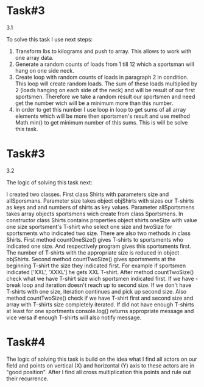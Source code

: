 # Task#3
3.1

 To solve this task I use next steps:

1. Transform lbs to kilograms and push to array. This allows to work with one array data.
2. Generate a random counts of loads from 1 till 12 which a sportsman will hang on one side neck.
3. Create loop with random counts of loads in paragraph 2 in condition. This loop will create random loads. The sum of these loads multiplied by 2 (loads hanging on each side of the neck) and will be result of our first sportsmen. Therefore we take a random result our sportsmen and need get the number wich will be a minimum more than this number.
4. In order to get this number I use loop in loop to get sums of all array elements which will be more then sportsmen's result and use method Math.min() to get minimum number of this sums. This is will be solve this task.

# Task#3
3.2

 The logic of solving this task next:

 I created two classes. First class Shirts with parameters size and allSporsmans. Parameter size takes object objShirts with sizes our T-shirts as keys and and numbers of shirts as key values. Parameter allSportsmens takes array objects sportsmens wich create from class Sportsmens. 
 In сonstructor class Shirts contains properties object shirts oneSize with value one size sportsment's T-shirt who select one size and twoSize for sportsments who indicated two size. There are also two methods in class Shirts. 
 First method countOneSize() gives T-shirts to sportsments who indicated one size. And respectively program gives this sportsments first. The number of T-shirts with the appropriate size is reduced in object objShirts. 
 Second method countTwoSize() gives sportsments at the beginning T-shirt the size they indicated first. For example if sportsmen indicated ['XXL', 'XXXL'] he gets XXL T-shirt.
 After method countTwoSize() check what we have T-shirt size wich sportsmen indicated first. If we have - break loop and  iteration doesn't reach up to second size. If we don't have T-shirts with one size, iteration    continues and pick up second size. 
  Also method countTwoSize() check if we have T-shirt first and second size and array with T-shirts size completely iterated.
  If did not have enough T-shirts at least for one sportments console.log() returns appropriate message and vice versa if enough T-shirts will also notify message.  

# Task#4
 The logic of solving this task is build on the idea what I find all actors on our field and points on vertical (X) and horizontal (Y)  axis to these actors are in "good position". After I find all cross multiplication this points and rule out their recurrence.                
